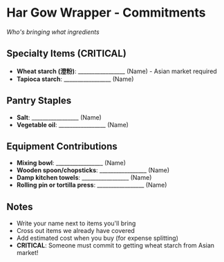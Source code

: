 # Har Gow Wrapper - Commitments

*Who's bringing what ingredients*

## Specialty Items (CRITICAL)
- **Wheat starch (澄粉)**: _________________ (Name) - Asian market required
- **Tapioca starch**: _________________ (Name)

## Pantry Staples
- **Salt**: _________________ (Name)
- **Vegetable oil**: _________________ (Name)

## Equipment Contributions
- **Mixing bowl**: _________________ (Name)
- **Wooden spoon/chopsticks**: _________________ (Name)
- **Damp kitchen towels**: _________________ (Name)
- **Rolling pin or tortilla press**: _________________ (Name)

## Notes
- Write your name next to items you'll bring
- Cross out items we already have covered
- Add estimated cost when you buy (for expense splitting)
- **CRITICAL**: Someone must commit to getting wheat starch from Asian market!
